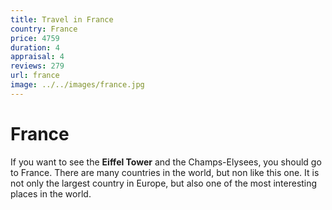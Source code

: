 ```yaml
---
title: Travel in France
country: France
price: 4759
duration: 4
appraisal: 4
reviews: 279
url: france
image: ../../images/france.jpg
---
```


# France

If you want to see the **Eiffel Tower** and the Champs-Elysees, you should go to France. There are many countries in the world, but non like this one. It is not only the largest country in Europe, but also one of the most interesting places in the world.
